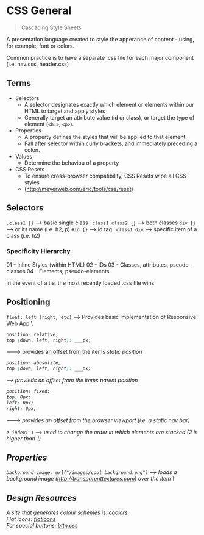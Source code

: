 # CSS General

> Cascading Style Sheets

A presentation language created to style the apperance of content - using, for example, font or colors.

Common practice is to have a separate .css file for each major component (i.e. nav.css, header.css)

## Terms
* Selectors 
  * A selector designates exactly which element or elements within our HTML to target and apply styles
  * Generally target an attribute value (id or class), or target the type of element (`<h1>`, `<p>`).
* Properties
  * A property defines the styles that will be applied to that element.
  * Fall after selector within curly brackets, and immediately preceding a colon.
* Values
  * Determine the behaviou of a property
* CSS Resets
  * To ensure cross-browser compatibility, CSS Resets wipe all CSS styles
  * (http://meyerweb.com/eric/tools/css/reset)

## Selectors

`.class1 {}` --> basic single class
`.class1.class2 {}` --> both classes
`div {}` --> or its name (i.e. h2, p)
`#id {}` --> id tag
`.class1 div` --> specific item of a class (i.e. h2)

### Specificity Hierarchy

01 - Inline Styles (within HTML)
02 - IDs
03 - Classes, attributes, pseudo-classes
04 - Elements, pseudo-elements

In the event of a tie, the most recently loaded .css file wins

## Positioning

`float: left (right, etc)` --> Provides basic implementation of Responsive Web App
\
```css
position: relative;
top (down, left, right): ___px;
```
---> provides an offset from the items <em>static<em> position

```css
position: abosulite;
top (down, left, right): ___px;
```
--> provieds an offset from the items <em>parent<em> position

```css
position: fixed;
top: 0px;
left: 0px;
right: 0px;
```
---> provides an offset from the <em>browser viewport<em> (i.e. a static nav bar)

`z-index: 1` --> used to change the order in which elements are stacked (2 is higher than 1)


## Properties

`background-image: url("/images/cool_background.png")`
--> loads a background image (http://transparenttextures.com) over the item
\


## Design Resources

A site that generates colour schemes is: [coolors](https://coolors.co)
\
Flat icons: [flaticons](https://www.flaticon.com)
\
For special buttons: [bttn.css](https://bttn.surge.sh)
